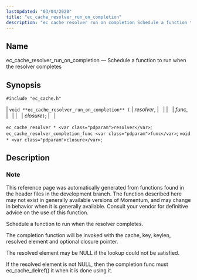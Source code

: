 ```yaml
---
lastUpdated: "03/04/2020"
title: "ec_cache_resolver_run_on_completion"
description: "ec cache resolver run on completion Schedule a function to run when the resolver completes void ec cache resolver run on completion resolver func closure ec cache resolver resolver ec cache resolver completion func func void closure This reference page was automatically generated from functions found in the header files..."
---
```


<a name="apis.ec_cache_resolver_run_on_completion"></a> 
## Name

ec_cache_resolver_run_on_completion — Schedule a function to run when the resolver completes

## Synopsis

`#include "ec_cache.h"`

| `void **ec_cache_resolver_run_on_completion** (` | <var class="pdparam">resolver</var>, |   |
|   | <var class="pdparam">func</var>, |   |
|   | <var class="pdparam">closure</var>`)`; |   |

`ec_cache_resolver * <var class="pdparam">resolver</var>`;
`ec_cache_resolver_completion_func <var class="pdparam">func</var>`;
`void * <var class="pdparam">closure</var>`;<a name="idp50935056"></a> 
## Description

### Note

This reference page was automatically generated from functions found in the header files in the development branch. The function described here may not exist in generally available versions of Momentum, and may change in behavior when it is generally available. Consult your vendor for definitive advice on the use of this function.

Schedule a function to run when the resolver completes.

The completion function will be invoked with the cache, key, keylen, resolved element and optional closure pointer.

The resolved element may be NULL if the lookup could not be satisfied.

If the resolved element is not NULL, then the completion func must ec_cache_delref() it when it is done using it.